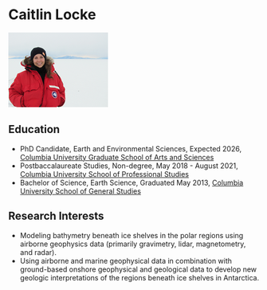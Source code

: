 # Caitlin Locke

![Caitlin Locke in McMurdo Station, Antarctica.](Caitlin_Locke_McMurdo_Station_2017_200x150.png)

## Education

- PhD Candidate, Earth and Environmental Sciences, Expected 2026, [Columbia University Graduate School of Arts and Sciences](https://gsas.columbia.edu/)
- Postbaccalaureate Studies, Non-degree, May 2018 - August 2021, [Columbia University School of Professional Studies](https://sps.columbia.edu/)
- Bachelor of Science, Earth Science, Graduated May 2013, [Columbia University School of General Studies](https://gs.columbia.edu/)

## Research Interests

- Modeling bathymetry beneath ice shelves in the polar regions using airborne geophysics data (primarily gravimetry, lidar, magnetometry, and radar).
- Using airborne and marine geophysical data in combination with ground-based onshore geophysical and geological data to develop new geologic interpretations of the regions beneath ice shelves in Antarctica.
